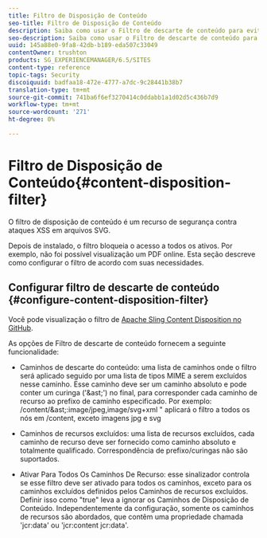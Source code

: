 ```yaml
---
title: Filtro de Disposição de Conteúdo
seo-title: Filtro de Disposição de Conteúdo
description: Saiba como usar o Filtro de descarte de conteúdo para evitar ataques de XSS.
seo-description: Saiba como usar o Filtro de descarte de conteúdo para evitar ataques de XSS.
uuid: 145a88e0-9fa8-42db-b189-eda507c33049
contentOwner: trushton
products: SG_EXPERIENCEMANAGER/6.5/SITES
content-type: reference
topic-tags: Security
discoiquuid: badfaa18-472e-4777-a7dc-9c28441b38b7
translation-type: tm+mt
source-git-commit: 741ba6f6ef3270414c0ddabb1a1d02d5c436b7d9
workflow-type: tm+mt
source-wordcount: '271'
ht-degree: 0%

---
```



# Filtro de Disposição de Conteúdo{#content-disposition-filter}

O filtro de disposição de conteúdo é um recurso de segurança contra ataques XSS em arquivos SVG.

Depois de instalado, o filtro bloqueia o acesso a todos os ativos. Por exemplo, não foi possível visualização um PDF online. Esta seção descreve como configurar o filtro de acordo com suas necessidades.

## Configurar filtro de descarte de conteúdo {#configure-content-disposition-filter}

Você pode visualização o filtro de [Apache Sling Content Disposition no GitHub](https://github.com/apache/sling-org-apache-sling-security/blob/master/src/main/java/org/apache/sling/security/impl/ContentDispositionFilterConfiguration.java).

As opções de Filtro de descarte de conteúdo fornecem a seguinte funcionalidade:

* Caminhos de descarte do conteúdo: uma lista de caminhos onde o filtro será aplicado seguido por uma lista de tipos MIME a serem excluídos nesse caminho. Esse caminho deve ser um caminho absoluto e pode conter um curinga (&#39;&amp;ast;&#39;) no final, para corresponder cada caminho de recurso ao prefixo de caminho especificado. Por exemplo: /content/&amp;ast;:image/jpeg,image/svg+xml &quot; aplicará o filtro a todos os nós em /content, exceto imagens jpg e svg

* Caminhos de recursos excluídos: uma lista de recursos excluídos, cada caminho de recurso deve ser fornecido como caminho absoluto e totalmente qualificado. Correspondência de prefixo/curingas não são suportados.

* Ativar Para Todos Os Caminhos De Recurso: esse sinalizador controla se esse filtro deve ser ativado para todos os caminhos, exceto para os caminhos excluídos definidos pelos Caminhos de recursos excluídos. Definir isso como &quot;true&quot; leva a ignorar os Caminhos de Disposição de Conteúdo. Independentemente da configuração, somente os caminhos de recursos são abordados, que contêm uma propriedade chamada &#39;jcr:data&#39; ou &#39;jcr:content jcr:data&#39;.

